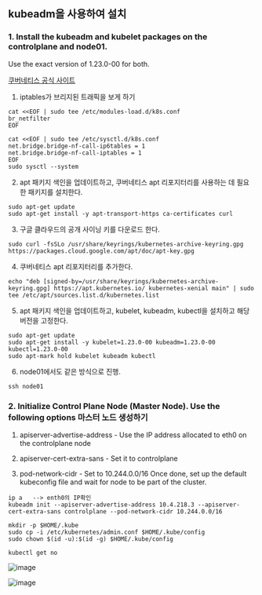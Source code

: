 ## kubeadm을 사용하여 설치

### 1. Install the kubeadm and kubelet packages on the controlplane and node01.
Use the exact version of 1.23.0-00 for both.

[쿠버네티스 공식 사이트](https://kubernetes.io/ko/docs/setup/production-environment/tools/kubeadm/install-kubeadm/)


1. iptables가 브리지된 트래픽을 보게 하기

```
cat <<EOF | sudo tee /etc/modules-load.d/k8s.conf
br_netfilter
EOF

cat <<EOF | sudo tee /etc/sysctl.d/k8s.conf
net.bridge.bridge-nf-call-ip6tables = 1
net.bridge.bridge-nf-call-iptables = 1
EOF
sudo sysctl --system
```

2. apt 패키지 색인을 업데이트하고, 쿠버네티스 apt 리포지터리를 사용하는 데 필요한 패키지를 설치한다.
```
sudo apt-get update
sudo apt-get install -y apt-transport-https ca-certificates curl
```


3. 구글 클라우드의 공개 사이닝 키를 다운로드 한다. 
```
sudo curl -fsSLo /usr/share/keyrings/kubernetes-archive-keyring.gpg https://packages.cloud.google.com/apt/doc/apt-key.gpg
```

4. 쿠버네티스 apt 리포지터리를 추가한다.
```
echo "deb [signed-by=/usr/share/keyrings/kubernetes-archive-keyring.gpg] https://apt.kubernetes.io/ kubernetes-xenial main" | sudo tee /etc/apt/sources.list.d/kubernetes.list
```

5. apt 패키지 색인을 업데이트하고, kubelet, kubeadm, kubectl을 설치하고 해당 버전을 고정한다.

```
sudo apt-get update
sudo apt-get install -y kubelet=1.23.0-00 kubeadm=1.23.0-00 kubectl=1.23.0-00
sudo apt-mark hold kubelet kubeadm kubectl
```

6. node01에서도 같은 방식으로 진행.

```
ssh node01
```


### 2. Initialize Control Plane Node (Master Node). Use the following options 마스터 노드 생성하기


1. apiserver-advertise-address - Use the IP address allocated to eth0 on the controlplane node

2. apiserver-cert-extra-sans - Set it to controlplane

3. pod-network-cidr - Set to 10.244.0.0/16
Once done, set up the default kubeconfig file and wait for node to be part of the cluster.


```
ip a   --> enth0의 IP확인
kubeadm init --apiserver-advertise-address 10.4.218.3 --apiserver-cert-extra-sans controlplane --pod-network-cidr 10.244.0.0/16

mkdir -p $HOME/.kube
sudo cp -i /etc/kubernetes/admin.conf $HOME/.kube/config
sudo chown $(id -u):$(id -g) $HOME/.kube/config

kubectl get no
```

![image](https://user-images.githubusercontent.com/81672260/173991184-3d324c92-6d97-47fd-bc19-4eb6ada31e17.png)

![image](https://user-images.githubusercontent.com/81672260/173991531-34bd79c3-8ede-49f3-a420-d42831949bba.png)

